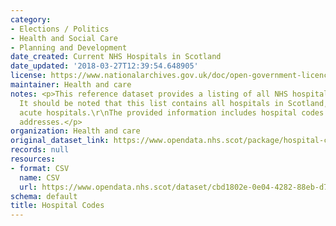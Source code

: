 ```yaml
---
category:
- Elections / Politics
- Health and Social Care
- Planning and Development
date_created: Current NHS Hospitals in Scotland
date_updated: '2018-03-27T12:39:54.648905'
license: https://www.nationalarchives.gov.uk/doc/open-government-licence/version/3/
maintainer: Health and care
notes: <p>This reference dataset provides a listing of all NHS hospitals across Scotland.
  It should be noted that this list contains all hospitals in Scotland, not only the
  acute hospitals.\r\nThe provided information includes hospital codes and full postal
  addresses.</p>
organization: Health and care
original_dataset_link: https://www.opendata.nhs.scot/package/hospital-codes
records: null
resources:
- format: CSV
  name: CSV
  url: https://www.opendata.nhs.scot/dataset/cbd1802e-0e04-4282-88eb-d7bdcfb120f0/resource/c698f450-eeed-41a0-88f7-c1e40a568acc/download/current-hospital_flagged20211216.csv
schema: default
title: Hospital Codes
---
```

